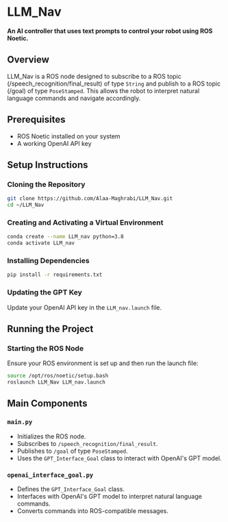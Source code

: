 
# **LLM_Nav**
**An AI controller that uses text prompts to control your robot using ROS Noetic.**

## **Overview**
LLM_Nav is a ROS node designed to subscribe to a ROS topic (/speech_recognition/final_result) of type `String` and publish to a ROS topic (/goal) of type `PoseStamped`. This allows the robot to interpret natural language commands and navigate accordingly.

## **Prerequisites**
- ROS Noetic installed on your system
- A working OpenAI API key

## **Setup Instructions**

### Cloning the Repository
```bash
git clone https://github.com/Alaa-Maghrabi/LLM_Nav.git
cd ~/LLM_Nav
```

### Creating and Activating a Virtual Environment
```bash
conda create --name LLM_nav python=3.8
conda activate LLM_nav
```

### Installing Dependencies
```bash
pip install -r requirements.txt
```

### Updating the GPT Key
Update your OpenAI API key in the `LLM_nav.launch` file.

## **Running the Project**

### Starting the ROS Node
Ensure your ROS environment is set up and then run the launch file:
```bash
source /opt/ros/noetic/setup.bash
roslaunch LLM_Nav LLM_nav.launch
```

## **Main Components**

### `main.py`
- Initializes the ROS node.
- Subscribes to `/speech_recognition/final_result`.
- Publishes to `/goal` of type `PoseStamped`.
- Uses the `GPT_Interface_Goal` class to interact with OpenAI's GPT model.

### `openai_interface_goal.py`
- Defines the `GPT_Interface_Goal` class.
- Interfaces with OpenAI's GPT model to interpret natural language commands.
- Converts commands into ROS-compatible messages.
